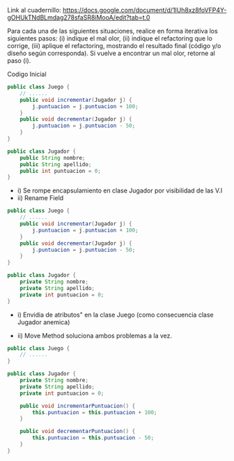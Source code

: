 Link al cuadernillo: https://docs.google.com/document/d/1lUh8xz8foVFP4Y-gOHUkTNdBLmdag278sfaSR8iMooA/edit?tab=t.0

Para cada una de las siguientes situaciones, realice en forma iterativa los siguientes pasos:
(i) indique el mal olor,
(ii) indique el refactoring que lo corrige, 
(iii) aplique el refactoring, mostrando el resultado final (código y/o diseño según corresponda). 
Si vuelve a encontrar un mal olor, retorne al paso (i). 


Codigo Inicial

``` java
public class Juego {
    // ......
    public void incrementar(Jugador j) {
        j.puntuacion = j.puntuacion + 100;
    }
    public void decrementar(Jugador j) {
        j.puntuacion = j.puntuacion - 50;
    }
}

public class Jugador {
    public String nombre;
    public String apellido;
    public int puntuacion = 0;
}
```

- i) Se rompe encapsulamiento en clase Jugador por visibilidad de las V.I
- ii) Rename Field 

``` java
public class Juego {
    // ......
    public void incrementar(Jugador j) {
        j.puntuacion = j.puntuacion + 100;
    }
    public void decrementar(Jugador j) {
        j.puntuacion = j.puntuacion - 50;
    }
}

public class Jugador {
    private String nombre;
    private String apellido;
    private int puntuacion = 0;
}
```

- i) Envidia de atributos" en la clase Juego (como consecuencia clase Jugador anemica)

- ii) Move Method soluciona ambos problemas a la vez.

``` java
public class Juego {
    // ......
}

public class Jugador {
    private String nombre;
    private String apellido;
    private int puntuacion = 0;

    public void incrementarPuntuacion() {
        this.puntuacion = this.puntuacion + 100;
    }

    public void decrementarPuntuacion() {
        this.puntuacion = this.puntuacion - 50;
    }
}
```
